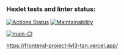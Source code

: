 ### Hexlet tests and linter status:
[![Actions Status](https://github.com/Polt0s/frontend-project-lvl3/workflows/hexlet-check/badge.svg)](https://github.com/Polt0s/frontend-project-lvl3/actions)
[![Maintainability](https://api.codeclimate.com/v1/badges/869f357badf4a5f6d712/maintainability)](https://codeclimate.com/github/Polt0s/frontend-project-lvl3/maintainability)
<!-- [![Test Coverage](https://api.codeclimate.com/v1/badges/869f357badf4a5f6d712/test_coverage)](https://codeclimate.com/github/Polt0s/frontend-project-lvl3/test_coverage) -->
[![main-CI](https://github.com/Polt0s/frontend-project-lvl3/workflows/main-CI/badge.svg)](https://github.com/Polt0s/frontend-project-lvl3/actions)

https://frontend-project-lvl3-tan.vercel.app/
